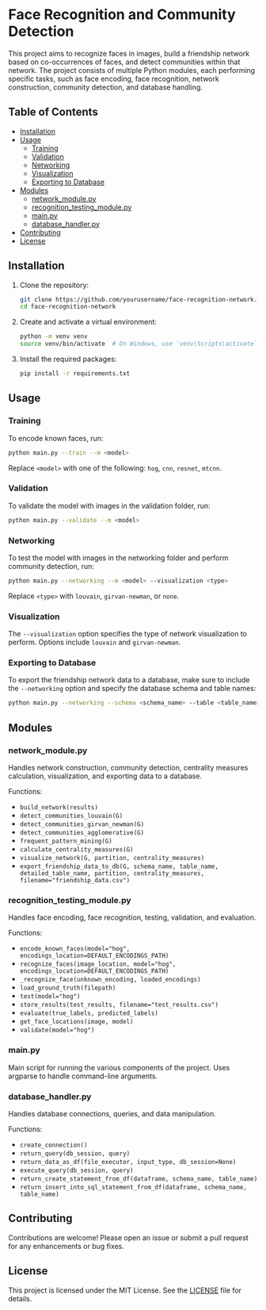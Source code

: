 # Face Recognition and Community Detection

This project aims to recognize faces in images, build a friendship network based on co-occurrences of faces, and detect communities within that network. The project consists of multiple Python modules, each performing specific tasks, such as face encoding, face recognition, network construction, community detection, and database handling.

## Table of Contents
- [Installation](#installation)
- [Usage](#usage)
  - [Training](#training)
  - [Validation](#validation)
  - [Networking](#networking)
  - [Visualization](#visualization)
  - [Exporting to Database](#exporting-to-database)
- [Modules](#modules)
  - [network_module.py](#network_modulepy)
  - [recognition_testing_module.py](#recognition_testing_modulepy)
  - [main.py](#mainpy)
  - [database_handler.py](#database_handlerpy)
- [Contributing](#contributing)
- [License](#license)

## Installation

1. Clone the repository:
    ```bash
    git clone https://github.com/yourusername/face-recognition-network.git
    cd face-recognition-network
    ```

2. Create and activate a virtual environment:
    ```bash
    python -m venv venv
    source venv/bin/activate  # On Windows, use `venv\Scripts\activate`
    ```

3. Install the required packages:
    ```bash
    pip install -r requirements.txt
    ```

## Usage

### Training
To encode known faces, run:
```bash
python main.py --train --m <model>
```
Replace `<model>` with one of the following: `hog`, `cnn`, `resnet`, `mtcnn`.

### Validation
To validate the model with images in the validation folder, run:
```bash
python main.py --validate --m <model>
```

### Networking
To test the model with images in the networking folder and perform community detection, run:
```bash
python main.py --networking --m <model> --visualization <type>
```
Replace `<type>` with `louvain`, `girvan-newman`, or `none`.

### Visualization
The `--visualization` option specifies the type of network visualization to perform. Options include `louvain` and `girvan-newman`.

### Exporting to Database
To export the friendship network data to a database, make sure to include the `--networking` option and specify the database schema and table names:
```bash
python main.py --networking --schema <schema_name> --table <table_name> --detailed_table <detailed_table_name>
```

## Modules

### network_module.py
Handles network construction, community detection, centrality measures calculation, visualization, and exporting data to a database.

Functions:
- `build_network(results)`
- `detect_communities_louvain(G)`
- `detect_communities_girvan_newman(G)`
- `detect_communities_agglomerative(G)`
- `frequent_pattern_mining(G)`
- `calculate_centrality_measures(G)`
- `visualize_network(G, partition, centrality_measures)`
- `export_friendship_data_to_db(G, schema_name, table_name, detailed_table_name, partition, centrality_measures, filename="friendship_data.csv")`

### recognition_testing_module.py
Handles face encoding, face recognition, testing, validation, and evaluation.

Functions:
- `encode_known_faces(model="hog", encodings_location=DEFAULT_ENCODINGS_PATH)`
- `recognize_faces(image_location, model="hog", encodings_location=DEFAULT_ENCODINGS_PATH)`
- `_recognize_face(unknown_encoding, loaded_encodings)`
- `load_ground_truth(filepath)`
- `test(model="hog")`
- `store_results(test_results, filename="test_results.csv")`
- `evaluate(true_labels, predicted_labels)`
- `get_face_locations(image, model)`
- `validate(model="hog")`

### main.py
Main script for running the various components of the project. Uses argparse to handle command-line arguments.

### database_handler.py
Handles database connections, queries, and data manipulation.

Functions:
- `create_connection()`
- `return_query(db_session, query)`
- `return_data_as_df(file_executor, input_type, db_session=None)`
- `execute_query(db_session, query)`
- `return_create_statement_from_df(dataframe, schema_name, table_name)`
- `return_insert_into_sql_statement_from_df(dataframe, schema_name, table_name)`

## Contributing

Contributions are welcome! Please open an issue or submit a pull request for any enhancements or bug fixes.

## License

This project is licensed under the MIT License. See the [LICENSE](LICENSE) file for details.

